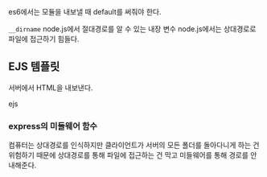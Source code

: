 es6에서는 모듈을 내보낼 때 default를 써줘야 한다.

`__dirname` node.js에서 절대경로를 알 수 있는 내장 변수
node.js에서는 상대경로로 파일에 접근하기 힘들다.

## EJS 템플릿

서버에서 HTML을 내보낸다.

ejs

### express의 미들웨어 함수

컴퓨터는 상대경로를 인식하지만 클라이언트가 서버의 모든 폴더를 돌아다니게 하는 건 위험하기 때문에 상대경로를 통해 파일에 접근하는 건 막고 미들웨어를 통해 경로를 안내해준다.

